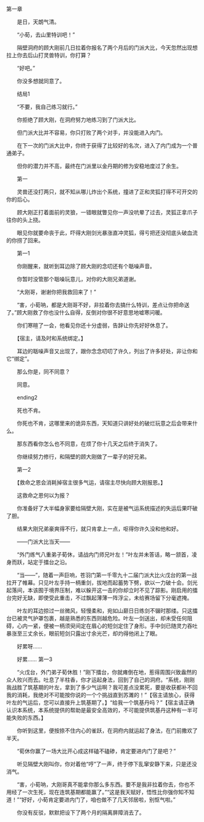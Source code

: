 第一章

　　是日，天朗气清。

　　“小荀，去山里特训吧！”

　　隔壁洞府的顾大刚前几日拉着你报名了两个月后的门派大比，今天忽然出现想拉上你去后山打灵兽特训，你打算？

　　“好吧。”

　　你没多想就同意了。

　　结局1

　　“不要，我自己练习就行。”

　　你拒绝了顾大刚，在洞府努力地练习到了门派大比。

　　但门派大比并不容易，你只打败了两个对手，并没能进入内门。

　　在下一次的门派大比中，你终于获得了比较好的名次，进入了内门成为一个普通弟子。

　　但你的潜力并不高，最终在门派里以金丹期的修为安稳地度过了余生。

　　第一

　　灵兽还没打两只，就不知从哪儿炸出个系统，撞进了正和灵狐打得不可开交的你的后心。

　　顾大刚正打着面前的灵狼，一错眼就瞥见你一声没吭晕了过去，灵狐正拿爪子往你的头上挠。

　　眼见你就要命丧于此，吓得大刚剑光暴涨直冲灵狐，得亏把还没彻底头破血流的你捞了回来。

　　第一1

　　你刚醒来，就听到耳边除了顾大刚的念叨还有个聒噪声音。

　　你暂时没管那个聒噪玩意儿，对你的大刚兄弟道谢。

　　“大刚哥，谢谢你把我救回来了！”

　　“害，小荀呐，都是大刚哥不好，非拉着你去搞什么特训，差点让你把命送了。”顾大刚救了你也没什么自得，反倒对你很不好意思地嘘寒问暖。

　　你们寒暄了一会，他看见你还十分虚弱，告辞让你先好好休息了。

　　【宿主，请及时和系统绑定。】

　　耳边的聒噪声音又出现了，跟你念念叨叨了许久，列出了许多好处，非让你和它“绑定”。

　　那么你是，同不同意？

　　同意。

　　ending2

　　死也不肯。

　　你死也不肯，这哪里来的诡异东西，天知道只讲好处的破烂玩意之后会带来什么。

　　那东西看你怎么也不同意，在烦了你十几天之后终于消失了。

　　你继续努力修行，和隔壁的顾大刚做了一辈子的好兄弟。

　　第一2

　　【救命之恩会消耗掉宿主很多气运，请宿主尽快向顾大刚报恩。】

　　这救命之恩何以为报？

　　你准备好了大半幅身家要给隔壁大刚，实在是被气运系统描述的失运后果吓破了胆。

　　结果大刚兄弟豪爽得不行，就只肯拿上一点，呕得你许久没和他和好。

　　——门派大比当天——

　　“外门练气八重弟子荀休，请战内门师兄叶左！”叶左并未答话，略一颔首，凌身而跃，站定于擂台之沿。

　　“当——”，随着一声巨响，苍羽门第一千零九十二届门派大比火戊台的第一战拉开了帷幕。只见叶左手持一柄重剑，拔地而起蓄势下劈，欲以一力破十会。剑光起落间，本该囿于境界压制，难以躲开这一击的你却立时不见了踪影。刚启用的擂台完好无缺，即使受此重击，不过飘起薄薄一阵浮尘，未给赛场留下分毫遮掩。

　　叶左的耳边掠过一丝微风，轻慢柔和，宛如山巅日日练剑不辍时那缕。只这擂台已被灵气护罩包裹，越是熟悉的东西则越危险。叶左一剑送出，却未受任何阻碍，心内一紧，便被一柄须臾间定在眉心的短剑定住了身形。手中剑已随灵力吞吐暴涨至三丈余长，眼前短剑只露出寸余光芒，却灼得他闭上了眼。

　　好累呀……

　　好累……
第一3

　　“火戊台，外门弟子荀休胜！”刚下擂台，你就瘫倒在地，惹得周围兴致盎然的众人败兴而去。吐息了半柱香，你才运起身法，回到了自己的洞府。“系统，刚刚我战胜了筑基期的叶左，拿到了多少气运啊？我可差点没累死，要是收获都补不回我的消耗，我绝对不可能按你说的一个个挑战直到苏濉的！”【宿主请放心，获得叶左的气运后，您可以直接升上筑基期了。】“给我一个筑基丹吗？”【宿主请正确认识本系统，本系统提供的帮助是最安全高效的，不可能提供筑基丹这种有一半可能失败的东西。】

　　你听到这里，便按捺不住内心的雀跃，在洞府内就运起了身法，在门前撒欢了半天。

　　“荀休你赢了一场大比开心成这样磕不磕碜，肯定要进内门了是吧？”

　　听见隔壁大刚叫你，你对着他“哼”了一声，终于停下乱窜安静下来，只是还没消气。

　　“害，小荀呐，大刚哥真不能拿你那么多东西。要不是我非拉着你去，你也不用经了一次生死，现在连筑基期都能赢了。”“这是我天赋好，悟性比你强你知不知道！”“好好，小荀肯定要进内门了，咱也做不了几天邻居啦，别怄气啦。”

　　你没有反驳，默默把设下了两个月的隔离屏障消去了。

